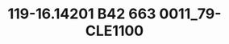 ---
title: 119-16.14201 B42 663 0011_79-CLE1100
image: 119-16.14201 B42 663 0011_79-CLE1100.jpg
brand: sposo
layout: vestito
---